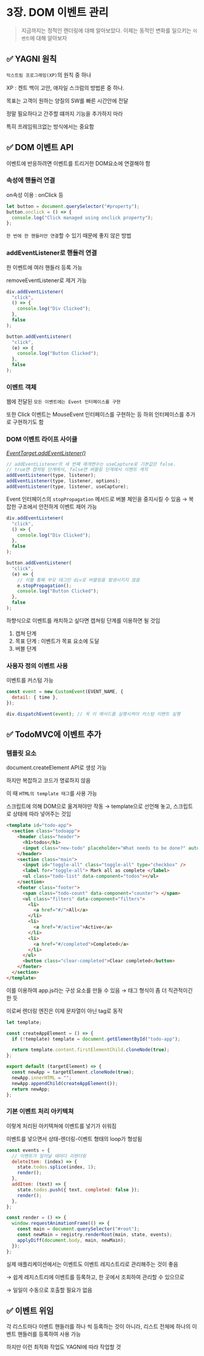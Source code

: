 # 3장. DOM 이벤트 관리

> 지금까지는 정적인 렌더링에 대해 알아보았다. 이제는 동적인 변화를 일으키는 `이벤트`에 대해 알아보자

## ✅ YAGNI 원칙

`익스트림 프로그래밍(XP)`의 원칙 중 하나

XP : 켄트 백이 고안, 애자일 스크럼의 방법론 중 하나.

목표는 고객이 원하는 양질의 SW를 빠른 시간안에 전달

정말 필요하다고 간주할 떄까지 기능을 추가하지 마라

특히 프레임워크없는 방식에서는 중요함

## ✅ DOM 이벤트 API

이벤트에 반응하려면 이벤트를 트리거한 DOM요소에 연결해야 함

### 속성에 핸들러 연결

on속성 이용 : onClick 등

```js
let button = document.querySelector("#property");
button.onclick = () => {
  console.log("Click managed using onclick property");
};
```

`한 번에 한 핸들러만 연결`할 수 있기 때문에 좋지 않은 방법

### addEventListener로 핸들러 연결

한 이벤트에 여러 핸들러 등록 가능

removeEventListener로 제거 가능

```js
div.addEventListener(
  "click",
  () => {
    console.log("Div Clicked");
  },
  false
);

button.addEventListener(
  "click",
  (e) => {
    console.log("Button Clicked");
  },
  false
);
```

### 이벤트 객체

웹에 전달된 `모든 이벤트에는 Event 인터페이스를 구현`

또한 Click 이벤트는 MouseEvent 인터페이스를 구현하는 등 하위 인터페이스를 추가로 구현하기도 함

### DOM 이벤트 라이프 사이클

<i>[EventTarget.addEventListener()](https://developer.mozilla.org/en-US/docs/Web/API/EventTarget/addEventListener#syntax)</i>

```js
// addEventListener의 세 번째 매개변수는 useCapture로 기본값은 false.
// true면 캡쳐링 단계에서, false면 버블링 단계에서 이벤트 캐치
addEventListener(type, listener);
addEventListener(type, listener, options);
addEventListener(type, listener, useCapture);
```

Event 인터페이스의 `stopPropagation` 메서드로 버블 체인을 중지시킬 수 있음
→ 복잡한 구조에서 안전하게 이벤트 제어 가능

```js
div.addEventListener(
  "click",
  () => {
    console.log("Div Clicked");
  },
  false
);

button.addEventListener(
  "click",
  (e) => {
    // 이를 통해 부모 태그인 div로 버블링을 발생시키지 않음
    e.stopPropagation();
    console.log("Button Clicked");
  },
  false
);
```

하향식으로 이벤트를 캐치하고 싶다면 캡쳐링 단계를 이용하면 될 것임

1. 캡쳐 단계
2. 목표 단계 : 이벤트가 목표 요소에 도달
3. 버블 단계

### 사용자 정의 이벤트 사용

이벤트를 커스텀 가능

```js
const event = new CustomEvent(EVENT_NAME, {
  detail: { time },
});

div.dispatchEvent(event); // 꼭 이 메서드를 실행시켜야 커스텀 이벤트 실행
```

## ✅ TodoMVC에 이벤트 추가

### 템플릿 요소

document.createElement API로 생성 가능

하지만 복잡하고 코드가 명료하지 않음

이 때 `HTML의 template 태그`를 사용 가능

스크립트에 의해 DOM으로 옮겨져야만 작동 → template으로 선언해 놓고, 스크립트로 상태에 따라 넣어주는 것임

```html
<template id="todo-app">
  <section class="todoapp">
    <header class="header">
      <h1>todos</h1>
      <input class="new-todo" placeholder="What needs to be done?" autofocus />
    </header>
    <section class="main">
      <input id="toggle-all" class="toggle-all" type="checkbox" />
      <label for="toggle-all"> Mark all as complete </label>
      <ul class="todo-list" data-component="todos"></ul>
    </section>
    <footer class="footer">
      <span class="todo-count" data-component="counter"> </span>
      <ul class="filters" data-component="filters">
        <li>
          <a href="#/">All</a>
        </li>
        <li>
          <a href="#/active">Active</a>
        </li>
        <li>
          <a href="#/completed">Completed</a>
        </li>
      </ul>
      <button class="clear-completed">Clear completed</button>
    </footer>
  </section>
</template>
```

이를 이용하여 app.js라는 구성 요소를 만들 수 있음 → 태그 형식이 좀 더 직관적이긴 한 듯

이로써 렌더링 엔진은 이제 문자열이 아닌 tag로 동작

```js
let template;

const createAppElement = () => {
  if (!template) template = document.getElementById("todo-app");

  return template.content.firstElementChild.cloneNode(true);
};

export default (targetElement) => {
  const newApp = targetElement.cloneNode(true);
  newApp.innerHTML = "";
  newApp.appendChild(createAppElement());
  return newApp;
};
```

### 기본 이벤트 처리 아키텍쳐

이렇게 처리된 아키텍쳐에 이벤트를 넣기가 쉬워짐

이벤트를 넣으면서 상태-렌더링-이벤트 형태의 loop가 형성됨

```js
const events = {
  // 이벤트가 일어날 때마다 리렌더링
  deleteItem: (index) => {
    state.todos.splice(index, 1);
    render();
  },
  addItem: (text) => {
    state.todos.push({ text, completed: false });
    render();
  },
};

const render = () => {
  window.requestAnimationFrame(() => {
    const main = document.querySelector("#root");
    const newMain = registry.renderRoot(main, state, events);
    applyDiff(document.body, main, newMain);
  });
};
```

실제 애플리케이션에서는 이벤트도 이벤트 레지스트리로 관리해주는 것이 좋음

→ 쉽게 레지스트리에 이벤트를 등록하고, 한 곳에서 조회하여 관리할 수 있으므로

→ 일일이 수동으로 호출할 필요가 없음

## ✅ 이벤트 위임

각 리스트마다 이벤트 핸들러를 하나 씩 등록하는 것이 아니라, 리스트 전체에 하나의 이벤트 핸들러를 등록하여 사용 가능

하지만 이런 최적화 작업도 YAGNI에 따라 작업할 것
